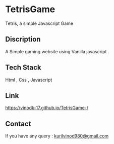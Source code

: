 # TetrisGame
Tetris, a simple Javascript Game
## Discription
A Simple gaming website using Vanilla javascript .
## Tech Stack 
Html , Css , Javascript
## Link 
https://vinodk-17.github.io/TetrisGame-/

## Contact 

If you have any query : kurilvinod980@gmail.com
